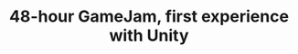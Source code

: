 ---
project_name: SwapRacer
logo_path: /img/portfolio/SwapRacer/logo.png
splashscreen_path: /img/portfolio/SwapRacer/splashscreen.png
title: 48-hour GameJam, first experience with Unity
description: <b>Theme:</b> Change<br>
              <b>Styles:</b> Race, Multiplayer, Strategy<br>
              <b>Team:</b> 7 students with little to no experience with Unity<br><br>
              <a href="https://gamejolt.com/games/swapracer/372194">
              	<img class="img-fluid mb-5" src="img/windows_badge.png" alt="Download on Windows">
              </a><br>
              <b>Concept:</b> 2-player race against each other in a 2D side-scrolling game. Of course, there are multiple obstacles on their path, and they have to choose between several paths. The trick is that every few seconds, all the traps become ineffective and the platforms that used to help you become traps.<br>
              <b>Roles:</b> Level 2 design, interactions with objects (knockback on hit, moving platforms, falling spikes)<br>
---